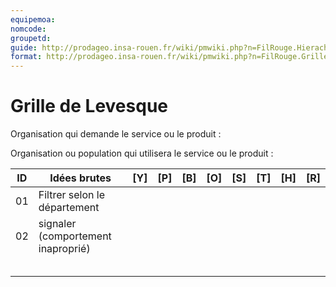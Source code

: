 ```yaml
---
equipemoa: 
nomcode: 
groupetd: 
guide: http://prodageo.insa-rouen.fr/wiki/pmwiki.php?n=FilRouge.HierachiserBesoins
format: http://prodageo.insa-rouen.fr/wiki/pmwiki.php?n=FilRouge.GrilleLevesque
---
```


# Grille de Levesque

Organisation qui demande le service ou le produit : 

Organisation ou population qui utilisera le service ou le produit : 

| ID | Idées brutes                           | [Y]      | [P]      | [B]    |         [O] |      [S] |      [T] |       [H] |    [R]     |
|----|----------------------------------------|----------|----------|--------|-------------|----------|----------|-----------|------------|
| 01 |Filtrer selon le département            |          |          |        |             |          |          |           |            |
| 02 |signaler (comportement inaproprié)      |          |          |        |             |          |          |           |            |
|    |                                        |          |          |        |             |          |          |           |            |
|    |                                        |          |          |        |             |          |          |           |            |
|    |                                        |          |          |        |             |          |          |           |            |
|    |                                        |          |          |        |             |          |          |           |            |
|    |                                        |          |          |        |             |          |          |           |            |
